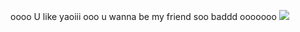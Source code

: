 oooo U like yaoiii ooo u wanna be my friend soo baddd ooooooo
![](https://t4.ftcdn.net/jpg/00/82/05/83/360_F_82058314_YqM4HuMYBrePcyKadRhAzLxm5hb1954X.jpg)
